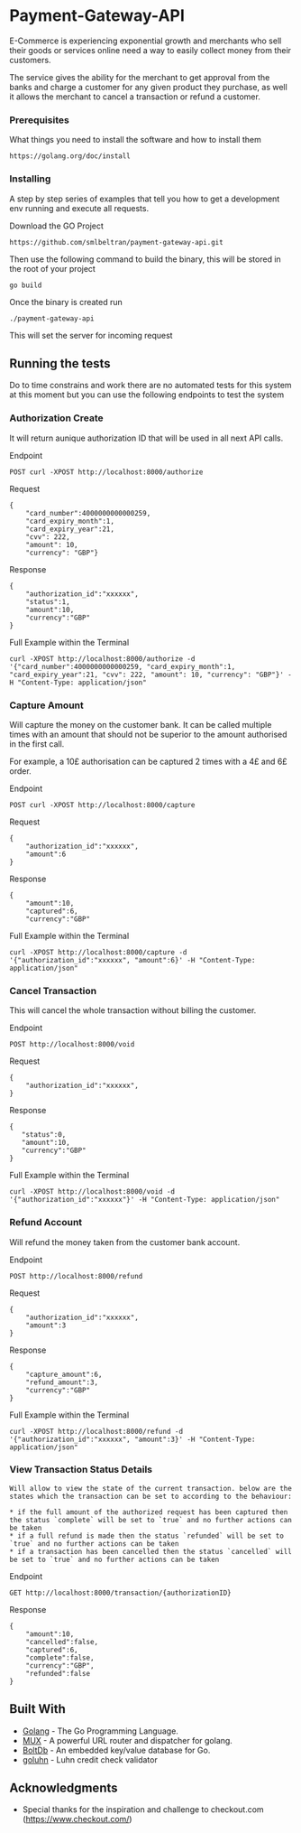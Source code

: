 # Payment-Gateway-API

E-Commerce is experiencing exponential growth and merchants who sell their goods or
services online need a way to easily collect money from their customers.

The service gives the ability for the merchant to get approval from the banks and
charge a customer for any given product they purchase, as well it allows the merchant
to cancel a transaction or refund a customer.


### Prerequisites

What things you need to install the software and how to install them

```
https://golang.org/doc/install
```

### Installing

A step by step series of examples that tell you how to get a development env running and
execute all requests.

Download the GO Project

```
https://github.com/smlbeltran/payment-gateway-api.git
```

Then use the following command to build the binary, this will be stored in the root of your project

```
go build
```

Once the binary is created run

```
./payment-gateway-api
```

This will set the server for incoming request

## Running the tests

Do to time constrains and work there are no automated tests for this system
at this moment but you can use the following endpoints to test the system

### Authorization Create
It will return aunique authorization ID that will be used in all next API calls.

Endpoint

```
POST curl -XPOST http://localhost:8000/authorize 
```

Request
```
{
    "card_number":4000000000000259,
    "card_expiry_month":1,
    "card_expiry_year":21, 
    "cvv": 222,
    "amount": 10,
    "currency": "GBP"}
```

Response
```
{
    "authorization_id":"xxxxxx",
    "status":1,
    "amount":10,
    "currency":"GBP"
}
```

Full Example within the Terminal
```
curl -XPOST http://localhost:8000/authorize -d '{"card_number":4000000000000259, "card_expiry_month":1, "card_expiry_year":21, "cvv": 222, "amount": 10, "currency": "GBP"}' -H "Content-Type: application/json"
```


### Capture Amount
Will capture the money on the customer bank. It can be called
multiple times with an amount that should not be superior to the amount authorised in
the first call. 

For example, a 10£ authorisation can be captured 2 times with a 4£ and 6£ order.

Endpoint

```
POST curl -XPOST http://localhost:8000/capture
```

Request

```
{
    "authorization_id":"xxxxxx",
    "amount":6
}
```

Response
```
{
    "amount":10,
    "captured":6,
    "currency":"GBP"
```

Full Example within the Terminal
```
curl -XPOST http://localhost:8000/capture -d '{"authorization_id":"xxxxxx", "amount":6}' -H "Content-Type: application/json"
```

### Cancel Transaction

This will cancel the whole transaction without billing the customer.

Endpoint

```
POST http://localhost:8000/void
```

Request

```
{
	"authorization_id":"xxxxxx",
}
```

Response
```
{
   "status":0,
   "amount":10,
   "currency":"GBP"
}
```

Full Example within the Terminal
```
curl -XPOST http://localhost:8000/void -d '{"authorization_id":"xxxxxx"}' -H "Content-Type: application/json"
```

### Refund Account

Will refund the money taken from the customer bank account.

Endpoint
```
POST http://localhost:8000/refund
```

Request
```
{
	"authorization_id":"xxxxxx",
    "amount":3
}
```

Response
```
{
    "capture_amount":6,
    "refund_amount":3,
    "currency":"GBP"
}
```

Full Example within the Terminal
```
curl -XPOST http://localhost:8000/refund -d '{"authorization_id":"xxxxxx", "amount":3}' -H "Content-Type: application/json"
```

### View Transaction Status Details

```
Will allow to view the state of the current transaction. below are the states which the transaction can be set to according to the behaviour:

* if the full amount of the authorized request has been captured then the status `complete` will be set to `true` and no further actions can be taken
* if a full refund is made then the status `refunded` will be set to `true` and no further actions can be taken
* if a transaction has been cancelled then the status `cancelled` will be set to `true` and no further actions can be taken
```

Endpoint
```
GET http://localhost:8000/transaction/{authorizationID}
```

Response
```
{
    "amount":10,
    "cancelled":false,
    "captured":6,
    "complete":false,
    "currency":"GBP",
    "refunded":false
}
```

## Built With

* [Golang](https://golang.org/) - The Go Programming Language.
* [MUX](https://github.com/gorilla/mux) - A powerful URL router and dispatcher for golang.
* [BoltDb](https://github.com/boltdb/bolt) - An embedded key/value database for Go.
* [goluhn](https://github.com/ShiraazMoollatjie/goluhn) - Luhn credit check validator

## Acknowledgments

* Special thanks for the inspiration and challenge to checkout.com (https://www.checkout.com/)